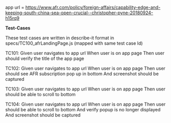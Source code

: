 app url = https://www.afr.com/policy/foreign-affairs/capability-edge-and-keeping-south-china-sea-open-crucial--christopher-pyne-20180924-h15rq9
    

**Test-Cases**

These test cases are written in describe-it format in specs/TC100_afrLandingPage.js (mapped with same test case Id)

TC101: Given user navigates to app url
       When user is on app page
       Then user should verify the title of the app page

TC102: Given user navigates to app url
       When user is on app page
       Then user should see AFR subscription pop up in bottom
       And screenshot should be captured

TC103: Given user navigates to app url
       When user is on app page
       Then user should be able to scroll to bottom

TC104: Given user navigates to app url
       When user is on app page
       Then user should be able to scroll to bottom
       And verify popup is no longer displayed
       And screenshot should be captured

